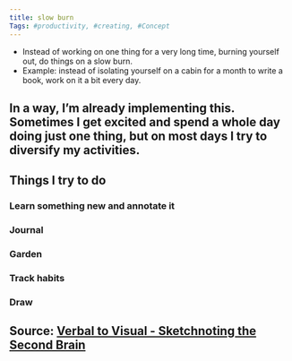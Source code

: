 ```yaml
---
title: slow burn
Tags: #productivity, #creating, #Concept
---
```


- Instead of working on one thing for a very long time, burning yourself out, do things on a slow burn.
- Example: instead of isolating yourself on a cabin for a month to write a book, work on it a bit every day.
## In a way, I’m already implementing this. Sometimes I get excited and spend a whole day doing just one thing, but on most days I try to diversify my activities.
## Things I try to do
### Learn something new and annotate it
### Journal
### Garden
### Track habits
### Draw
## Source: [Verbal to Visual - Sketchnoting the Second Brain](https://youtu.be/YY-HMt0v5c4)
